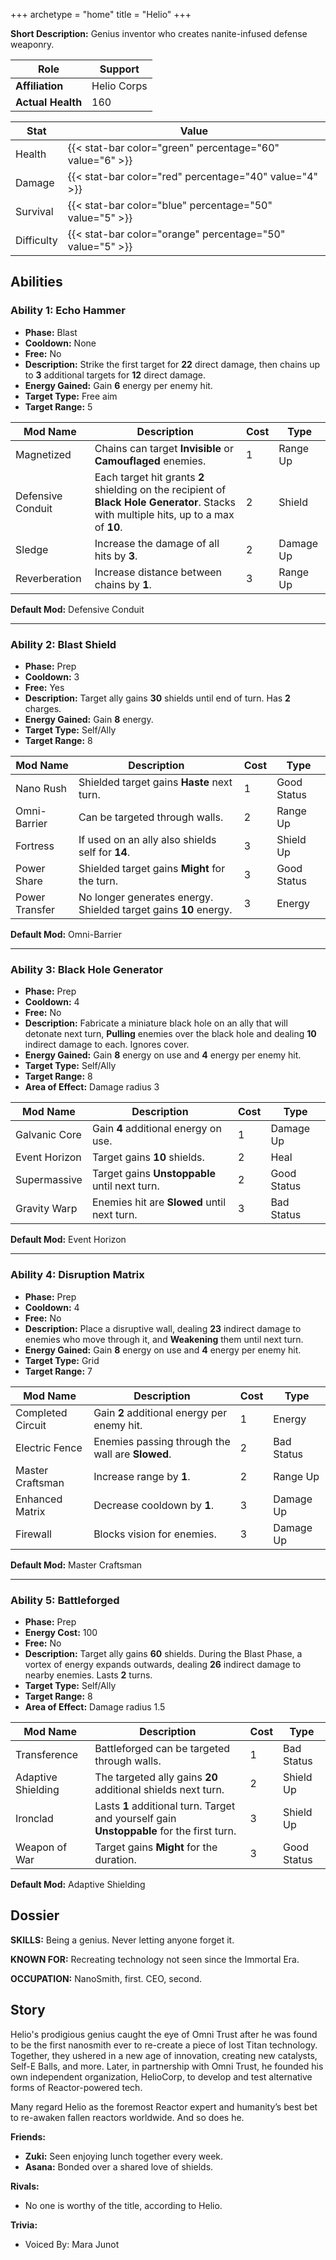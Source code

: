 +++
archetype = "home"
title = "Helio"
+++

**Short Description:** Genius inventor who creates nanite-infused defense weaponry.

| **Role**          | Support     |
| ----------------- | ----------- |
| **Affiliation**   | Helio Corps |
| **Actual Health** | 160         |

| **Stat**   | **Value**                                                 |
| ---------- | --------------------------------------------------------- |
| Health     | {{< stat-bar color="green" percentage="60" value="6" >}}  |
| Damage     | {{< stat-bar color="red" percentage="40" value="4" >}}    |
| Survival   | {{< stat-bar color="blue" percentage="50" value="5" >}}   |
| Difficulty | {{< stat-bar color="orange" percentage="50" value="5" >}} |

## Abilities

### Ability 1: Echo Hammer

- **Phase:** Blast
- **Cooldown:** None
- **Free:** No
- **Description:** Strike the first target for **22** direct damage, then chains up to **3** additional targets for **12** direct damage.
- **Energy Gained:** Gain **6** energy per enemy hit.
- **Target Type:** Free aim
- **Target Range:** 5

| **Mod Name**      | **Description**                                                                                                                        | **Cost** | **Type**  |
| ----------------- | -------------------------------------------------------------------------------------------------------------------------------------- | -------- | --------- |
| Magnetized        | Chains can target **Invisible** or **Camouflaged** enemies.                                                                                                   | 1        | Range Up  |
| Defensive Conduit | Each target hit grants **2** shielding on the recipient of **Black Hole Generator**. Stacks with multiple hits, up to a max of **10**. | 2        | Shield    |
| Sledge            | Increase the damage of all hits by **3**.                                                                                              | 2        | Damage Up |
| Reverberation     | Increase distance between chains by **1**.                                                                                             | 3        | Range Up  |

**Default Mod:** Defensive Conduit

---

### Ability 2: Blast Shield

- **Phase:** Prep
- **Cooldown:** 3
- **Free:** Yes
- **Description:** Target ally gains **30** shields until end of turn. Has **2** charges.
- **Energy Gained:** Gain **8** energy.
- **Target Type:** Self/Ally
- **Target Range:** 8

| **Mod Name**   | **Description**                                                  | **Cost** | **Type**    |
| -------------- | ---------------------------------------------------------------- | -------- | ----------- |
| Nano Rush      | Shielded target gains **Haste** next turn.                       | 1        | Good Status |
| Omni-Barrier   | Can be targeted through walls.                                   | 2        | Range Up    |
| Fortress       | If used on an ally also shields self for **14**.                 | 3        | Shield Up   |
| Power Share    | Shielded target gains **Might** for the turn.                    | 3        | Good Status |
| Power Transfer | No longer generates energy. Shielded target gains **10** energy. | 3        | Energy      |

**Default Mod:** Omni-Barrier

---

### Ability 3: Black Hole Generator

- **Phase:** Prep
- **Cooldown:** 4
- **Free:** No
- **Description:** Fabricate a miniature black hole on an ally that will detonate next turn, **Pulling** enemies over the black hole and dealing **10** indirect damage to each. Ignores cover.
- **Energy Gained:** Gain **8** energy on use and **4** energy per enemy hit.
- **Target Type:** Self/Ally
- **Target Range:** 8
- **Area of Effect:** Damage radius 3

| **Mod Name**  | **Description**                               | **Cost** | **Type**    |
| ------------- | --------------------------------------------- | -------- | ----------- |
| Galvanic Core | Gain **4** additional energy on use.          | 1        | Damage Up   |
| Event Horizon | Target gains **10** shields.                  | 2        | Heal        |
| Supermassive  | Target gains **Unstoppable** until next turn. | 2        | Good Status |
| Gravity Warp  | Enemies hit are **Slowed** until next turn.   | 3        | Bad Status  |

**Default Mod:** Event Horizon

---

### Ability 4: Disruption Matrix

- **Phase:** Prep
- **Cooldown:** 4
- **Free:** No
- **Description:** Place a disruptive wall, dealing **23** indirect damage to enemies who move through it, and **Weakening** them until next turn.
- **Energy Gained:** Gain **8** energy on use and **4** energy per enemy hit.
- **Target Type:** Grid
- **Target Range:** 7

| **Mod Name**      | **Description**                                  | **Cost** | **Type**   |
| ----------------- | ------------------------------------------------ | -------- | ---------- |
| Completed Circuit | Gain **2** additional energy per enemy hit.      | 1        | Energy     |
| Electric Fence    | Enemies passing through the wall are **Slowed**. | 2        | Bad Status |
| Master Craftsman  | Increase range by **1**.                         | 2        | Range Up   |
| Enhanced Matrix   | Decrease cooldown by **1**.                      | 3        | Damage Up  |
| Firewall          | Blocks vision for enemies.                       | 3        | Damage Up  |

**Default Mod:** Master Craftsman

---

### Ability 5: Battleforged

- **Phase:** Prep
- **Energy Cost:** 100
- **Free:** No
- **Description:** Target ally gains **60** shields. During the Blast Phase, a vortex of energy expands outwards, dealing **26** indirect damage to nearby enemies. Lasts **2** turns.
- **Target Type:** Self/Ally
- **Target Range:** 8
- **Area of Effect:** Damage radius 1.5



| **Mod Name**       | **Description**                                                                           | **Cost** | **Type**    |
| ------------------ | ----------------------------------------------------------------------------------------- | -------- | ----------- |
| Transference       | Battleforged can be targeted through walls.                                               | 1        | Bad Status  |
| Adaptive Shielding | The targeted ally gains **20** additional shields next turn.                              | 2        | Shield Up   |
| Ironclad           | Lasts **1** additional turn. Target and yourself gain **Unstoppable** for the first turn. | 3        | Shield Up   |
| Weapon of War      | Target gains **Might** for the duration.                                                  | 3        | Good Status |

**Default Mod:** Adaptive Shielding

## Dossier

**SKILLS:** Being a genius. Never letting anyone forget it.

**KNOWN FOR:** Recreating technology not seen since the Immortal Era.

**OCCUPATION:** NanoSmith, first. CEO, second.

## Story

Helio's prodigious genius caught the eye of Omni Trust after he was found to be the first nanosmith ever to re-create a piece of lost Titan technology. Together, they ushered in a new age of innovation, creating new catalysts, Self-E Balls, and more. Later, in partnership with Omni Trust, he founded his own independent organization, HelioCorp, to develop and test alternative forms of Reactor-powered tech.

Many regard Helio as the foremost Reactor expert and humanity’s best bet to re-awaken fallen reactors worldwide. And so does he.

**Friends:**

- **Zuki:** Seen enjoying lunch together every week.
- **Asana:** Bonded over a shared love of shields.

**Rivals:**

- No one is worthy of the title, according to Helio.

**Trivia:**

- Voiced By: Mara Junot
